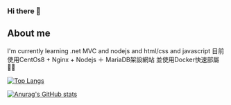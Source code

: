 ### Hi there 👋
## About me
I'm currently learning .net MVC and nodejs and html/css and javascript 
目前使用CentOs8 + Nginx + Nodejs ＋ MariaDB架設網站
並使用Docker快速部屬💪🏿

<!--
**CI-YU/CI-YU** is a ✨ _special_ ✨ repository because its `README.md` (this file) appears on your GitHub profile.

Here are some ideas to get you started:

- 🔭 I’m currently working on ...
- 🌱 I’m currently learning ...
- 👯 I’m looking to collaborate on ...
- 🤔 I’m looking for help with ...
- 💬 Ask me about ...
- 📫 How to reach me: ...
- 😄 Pronouns: ...
- ⚡ Fun fact: ...
-->
[![Top Langs](https://github-readme-stats.vercel.app/api/top-langs/?username=CI-YU&layout=compact&hide=html)](https://github.com/anuraghazra/github-readme-stats)

[![Anurag's GitHub stats](https://github-readme-stats.vercel.app/api?username=CI-YU&show_icons=true)](https://github.com/anuraghazra/github-readme-stats)
